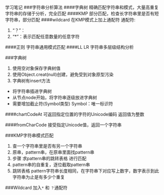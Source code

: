 学习笔记
###字符串分析算法
####字典树
精确匹配字符串和模式，大量高重复字符串的存储于分析，完全匹配
####KMP
部分匹配，检查长字符串里是否有短字符串，部分匹配
####wildcard
在KMP模式上加上通配符
通配符:
1. “？”：
2. “*”：表示匹配任意数量的任意字符
   
####正则
字符串通用模式匹配
####LL LR
字符串多层级结构分析

###字典树
1. 使用空对象保存字典树值
2. 使用Object.creat(null)创建，避免受到对象原型污染
3. 字典树有insert方法
- 将字符串插进字典树
- 从节点node开始，将字符串逐级放进字典树
- 需要增加截止符(Symbol类型)
Symbol：唯一标识符

####chartCodeAt
可返回指定位置的字符的Unicode编码
返回值为整数

####fromCharCode
接受指定Unicode值，返回一个字符串

###KMP字符串模式匹配
1. 查一个字符串里是否有另一个字符串
2. 原串，pattern串，在原串里面找pattern串
3. 步骤
   求pattern串的跳转表格
   进行匹配
4. pattern串的自重复，逐位截取pattern串
5. 跳转表格
   pattern字符串长度相同，在字符串下对应写上数字，数字表示到此字符串为止是有多少个重复

###Wildcard
加入`*` 和 `？`通配符

